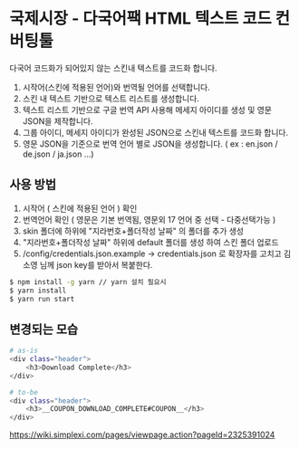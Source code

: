 # 국제시장 - 다국어팩 HTML 텍스트 코드 컨버팅툴
다국어 코드화가 되어있지 않는 스킨내 텍스트를 코드화 합니다.
1. 시작어(스킨에 적용된 언어)와 번역될 언어를 선택합니다.
2. 스킨 내 텍스트 기반으로 텍스트 리스트를 생성합니다.
3. 텍스트 리스트 기반으로 구글 번역 API 사용해 메세지 아이디를 생성 및 영문 JSON을 제작합니다.
4. 그룹 아이디, 메세지 아이디가 완성된 JSON으로 스킨내 텍스트를 코드화 합니다.
5. 영문 JSON을 기준으로 번역 언어 별로 JSON을 생성합니다. ( ex : en.json / de.json / ja.json ...)

## 사용 방법
1. 시작어 ( 스킨에 적용된 언어 ) 확인
2. 번역언어 확인 ( 영문은 기본 번역됨, 영문외 17 언어 중 선택 - 다중선택가능 )
3. skin 폴더에 하위에 "지라번호+폴더작성 날짜" 의 폴더를 추가 생성
4. "지라번호+폴더작성 날짜" 하위에 default 폴더를 생성 하여 스킨 폴더 업로드
5. /config/credentials.json.example → credentials.json 로 확장자를 고치고 김소영 님께 json key를 받아서 복붙한다.

```bash
$ npm install -g yarn // yarn 설치 필요시
$ yarn install 
$ yarn run start
```

## 변경되는 모습
```bash
# as-is
<div class="header">
    <h3>Download Complete</h3>
</div>

# to-be
<div class="header">
    <h3>__COUPON_DOWNLOAD_COMPLETE#COUPON__</h3>
</div>
```

https://wiki.simplexi.com/pages/viewpage.action?pageId=2325391024

